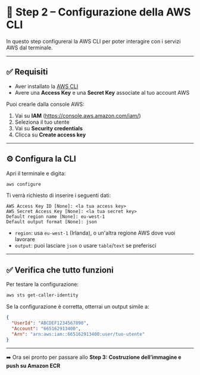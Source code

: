 # 🔐 Step 2 – Configurazione della AWS CLI

In questo step configurerai la AWS CLI per poter interagire con i servizi AWS dal terminale.

---

## ✅ Requisiti

- Aver installato la [AWS CLI](https://docs.aws.amazon.com/cli/latest/userguide/install-cliv2.html)
- Avere una **Access Key** e una **Secret Key** associate al tuo account AWS

Puoi crearle dalla console AWS:
1. Vai su **IAM** (https://console.aws.amazon.com/iam/)
2. Seleziona il tuo utente
3. Vai su **Security credentials**
4. Clicca su **Create access key**

---

## ⚙️ Configura la CLI

Apri il terminale e digita:

```bash
aws configure
```

Ti verrà richiesto di inserire i seguenti dati:

```
AWS Access Key ID [None]: <la tua access key>
AWS Secret Access Key [None]: <la tua secret key>
Default region name [None]: eu-west-1
Default output format [None]: json
```

- `region`: usa `eu-west-1` (Irlanda), o un'altra regione AWS dove vuoi lavorare
- `output`: puoi lasciare `json` o usare `table`/`text` se preferisci

---

## ✅ Verifica che tutto funzioni

Per testare la configurazione:

```bash
aws sts get-caller-identity
```

Se la configurazione è corretta, otterrai un output simile a:

```json
{
  "UserId": "ABCDEF1234567890",
  "Account": "665162913400",
  "Arn": "arn:aws:iam::665162913400:user/tuo-utente"
}
```

---

➡️ Ora sei pronto per passare allo **Step 3: Costruzione dell’immagine e push su Amazon ECR**
